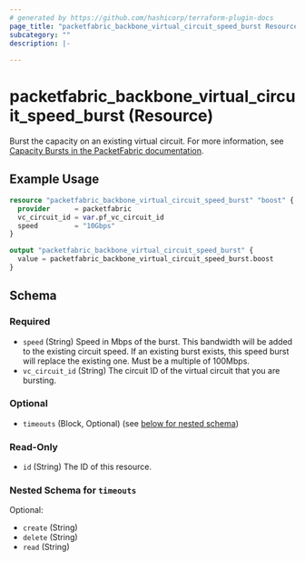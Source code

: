 ```yaml
---
# generated by https://github.com/hashicorp/terraform-plugin-docs
page_title: "packetfabric_backbone_virtual_circuit_speed_burst Resource - terraform-provider-packetfabric"
subcategory: ""
description: |-
  
---
```


# packetfabric_backbone_virtual_circuit_speed_burst (Resource)

Burst the capacity on an existing virtual circuit. For more information, see [Capacity Bursts in the PacketFabric documentation](https://docs.packetfabric.com/vc/manage/burst/).

## Example Usage

```terraform
resource "packetfabric_backbone_virtual_circuit_speed_burst" "boost" {
  provider      = packetfabric
  vc_circuit_id = var.pf_vc_circuit_id
  speed         = "10Gbps"
}

output "packetfabric_backbone_virtual_circuit_speed_burst" {
  value = packetfabric_backbone_virtual_circuit_speed_burst.boost
}
```

<!-- schema generated by tfplugindocs -->
## Schema

### Required

- `speed` (String) Speed in Mbps of the burst. This bandwidth will be added to the existing circuit speed. If an existing burst exists, this speed burst will replace the existing one. Must be a multiple of 100Mbps.
- `vc_circuit_id` (String) The circuit ID of the virtual circuit that you are bursting.

### Optional

- `timeouts` (Block, Optional) (see [below for nested schema](#nestedblock--timeouts))

### Read-Only

- `id` (String) The ID of this resource.

<a id="nestedblock--timeouts"></a>
### Nested Schema for `timeouts`

Optional:

- `create` (String)
- `delete` (String)
- `read` (String)


